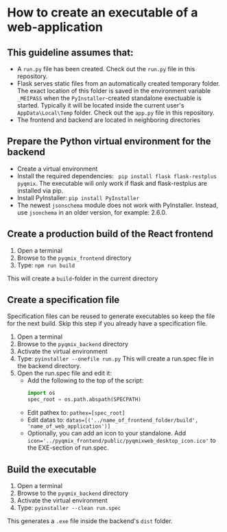 # How to create an executable of a web-application

## This guideline assumes that:
- A `run.py` file has been created. 
Check out the `run.py` file in this repository.
- Flask serves static files from an automatically created temporary folder. The exact location of this folder is saved in the environment variable `_MEIPASS` when the `PyInstaller`-created standalone exectuable is started. Typically it will be located inside the current user's `AppData\Local\Temp` folder.
Check out the `app.py` file in this repository. 
- The frontend and backend are located in neighboring directories

## Prepare the Python virtual environment for the backend
- Create a virtual environment
- Install the required dependencies: ` pip install flask flask-restplus pyqmix`. The executable will only work if flask and flask-restplus are installed via pip. 
- Install PyInstaller: `pip install PyInstaller`
- The newest `jsonschema` module does not work with PyInstaller. Instead, use `jsonchema` in an older version, for example: 2.6.0.    

## Create a production build of the React frontend
1. Open a terminal
2. Browse to the `pyqmix_frontend` directory
4. Type: `npm run build`

This will create a `build`-folder in the current directory  

## Create a specification file
Specification files can be reused to generate executables so keep the file for the next build. 
Skip this step if you already have a specification file.
1. Open a terminal 
2. Browse to the `pyqmix_backend` directory
3. Activate the virtual environment
4. Type: `pyinstaller --onefile run.py`
This will create a run.spec file in the backend directory. 
5. Open the run.spec file and edit it:
	* Add the following to the top of the script: 
	  ```python
	  import os
	  spec_root = os.path.abspath(SPECPATH)
	  ```
	* Edit pathex to: `pathex=[spec_root]`
	* Edit datas to: `datas=[('../name_of_frontend_folder/build', 'name_of_web_application')]`
    * Optionally, you can add an icon to your standalone. Add `icon='../pyqmix_frontend/public/pyqmixweb_desktop_icon.ico'` to the EXE-section of run.spec.
    
## Build the executable
1. Open a terminal 
2. Browse to the `pyqmix_backend` directory
3. Activate the virtual environment
4. Type: `pyinstaller --clean run.spec`

This generates a `.exe` file inside the backend's `dist` folder. 
